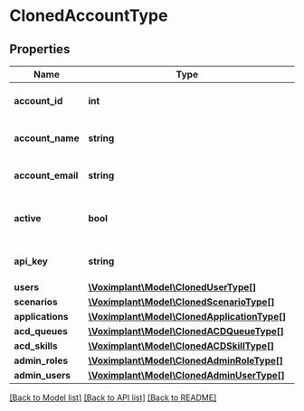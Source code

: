 # ClonedAccountType

## Properties
Name | Type | Description | Notes
------------ | ------------- | ------------- | -------------
**account_id** | **int** | The account&#39;s ID. | 
**account_name** | **string** | The account&#39;s name. | 
**account_email** | **string** | The account&#39;s email. | 
**active** | **bool** | The account activation flag. | 
**api_key** | **string** | The account API key. | 
**users** | [**\Voximplant\Model\ClonedUserType[]**](ClonedUserType.md) |  | [optional] 
**scenarios** | [**\Voximplant\Model\ClonedScenarioType[]**](ClonedScenarioType.md) |  | [optional] 
**applications** | [**\Voximplant\Model\ClonedApplicationType[]**](ClonedApplicationType.md) |  | [optional] 
**acd_queues** | [**\Voximplant\Model\ClonedACDQueueType[]**](ClonedACDQueueType.md) |  | [optional] 
**acd_skills** | [**\Voximplant\Model\ClonedACDSkillType[]**](ClonedACDSkillType.md) |  | [optional] 
**admin_roles** | [**\Voximplant\Model\ClonedAdminRoleType[]**](ClonedAdminRoleType.md) |  | [optional] 
**admin_users** | [**\Voximplant\Model\ClonedAdminUserType[]**](ClonedAdminUserType.md) |  | [optional] 

[[Back to Model list]](../README.md#documentation-for-models) [[Back to API list]](../README.md#documentation-for-api-endpoints) [[Back to README]](../README.md)



